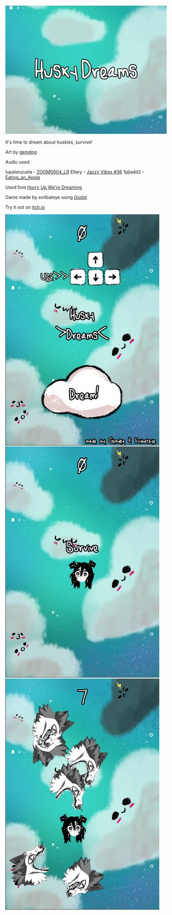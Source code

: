 ![#Husky Dreams](https://raw.githubusercontent.com/evilbateye/Husky_Dreams/master/img/image0.jpg)

It's time to dream about huskies, survive!

Art by [gemdog](https://twitter.com/gemdogart)

Audio used:

lupalenzuela - [ZOOM0004_LR](https://freesound.org/people/lupalenzuela/sounds/421811/)
Ellary - [Jazzy Vibes #36](https://freesound.org/people/Ellary/sounds/466478/)
1pjladd2 - [Eating_an_Apple](https://freesound.org/people/1pjladd2/sounds/143117/)

Used font [Hurry Up We're Dreaming](https://www.dafont.com/hurryupweredreaming.font)

Game made by evilbateye using [Godot](https://docs.godotengine.org/en/3.1/getting_started/step_by_step/your_first_game.html)

Try it out on [itch.io](https://evilbateye.itch.io/husky-dreams)

![screenshot1](https://raw.githubusercontent.com/evilbateye/Husky_Dreams/master/img/screen1.png)
![screenshot2](https://raw.githubusercontent.com/evilbateye/Husky_Dreams/master/img/screen2.png)
![screenshot3](https://raw.githubusercontent.com/evilbateye/Husky_Dreams/master/img/screen3.png)
